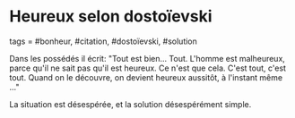 # Heureux selon dostoïevski
tags = #bonheur, #citation, #dostoïevski, #solution

Dans les possédés il écrit: "Tout est bien... Tout. L'homme est malheureux, parce qu'il ne sait pas qu'il est heureux. Ce n'est que cela. C'est tout, c'est tout. Quand on le découvre, on devient heureux aussitôt, à l'instant même ..."

La situation est désespérée, et la solution désespérément simple.

